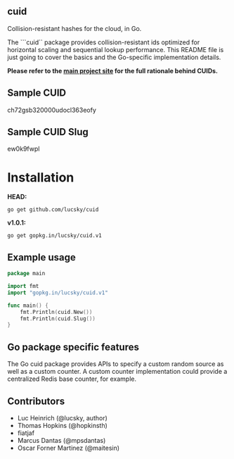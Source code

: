 ## cuid

Collision-resistant hashes for the cloud, in Go.

The ```cuid`` package provides collision-resistant ids optimized for horizontal scaling and sequential lookup performance. This README file is just going to cover the basics and the Go-specific implementation details.

**Please refer to the [main project site](http://usecuid.org) for the full rationale behind CUIDs.**

## Sample CUID

ch72gsb320000udocl363eofy

## Sample CUID Slug

ew0k9fwpl

# Installation

**HEAD:**

```go get github.com/lucsky/cuid```

**v1.0.1:**

```go get gopkg.in/lucsky/cuid.v1```

## Example usage

```Go
package main

import fmt
import "gopkg.in/lucsky/cuid.v1"

func main() {
    fmt.Println(cuid.New())
    fmt.Println(cuid.Slug())
}
```

## Go package specific features

The Go cuid package provides APIs to specify a custom random source as well as a custom counter. A custom counter implementation could provide a centralized Redis base counter, for example.

## Contributors

- Luc Heinrich (@lucsky, author)
- Thomas Hopkins (@hopkinsth)
- fiatjaf
- Marcus Dantas (@mpsdantas)
- Oscar Forner Martinez (@maitesin)
